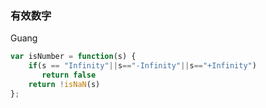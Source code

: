 ### 有效数字
Guang
```javascript
var isNumber = function(s) {
    if(s == "Infinity"||s=="-Infinity"||s=="+Infinity") 
       return false
    return !isNaN(s)
};

```
